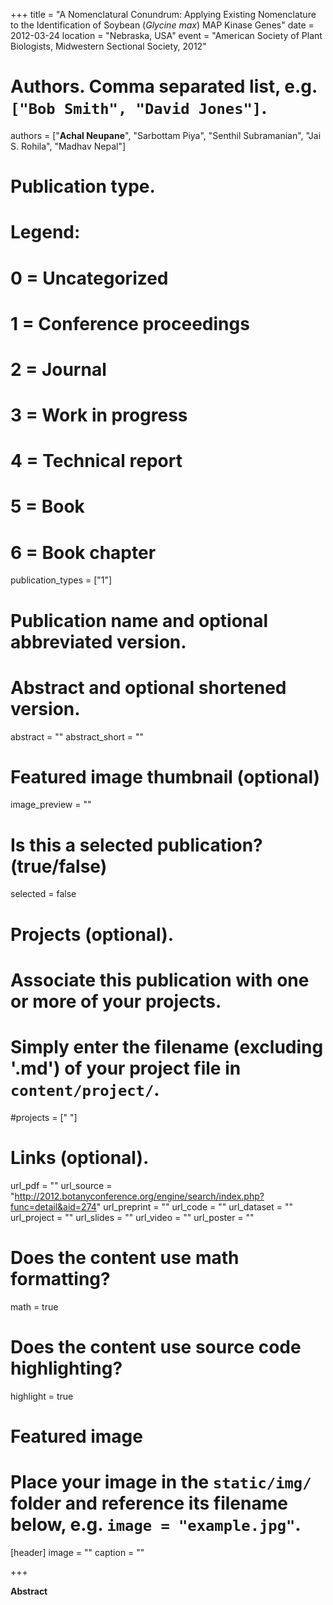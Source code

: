 +++
title = "A Nomenclatural Conundrum: Applying Existing Nomenclature to the Identification of Soybean (*Glycine max*) MAP Kinase Genes"
date = 2012-03-24
location = "Nebraska, USA"
event = "American Society of Plant Biologists, Midwestern Sectional Society, 2012"

# Authors. Comma separated list, e.g. `["Bob Smith", "David Jones"]`.
authors = ["**Achal Neupane**", "Sarbottam Piya", "Senthil Subramanian", "Jai S. Rohila", "Madhav Nepal"]

# Publication type.
# Legend:
# 0 = Uncategorized
# 1 = Conference proceedings
# 2 = Journal
# 3 = Work in progress
# 4 = Technical report
# 5 = Book
# 6 = Book chapter
publication_types = ["1"]

# Publication name and optional abbreviated version.

# Abstract and optional shortened version.
abstract = ""
abstract_short = ""
# Featured image thumbnail (optional)
image_preview = ""

# Is this a selected publication? (true/false)
selected = false

# Projects (optional).
#   Associate this publication with one or more of your projects.
#   Simply enter the filename (excluding '.md') of your project file in `content/project/`.
#projects = [" "]

# Links (optional).
url_pdf = ""
url_source = "http://2012.botanyconference.org/engine/search/index.php?func=detail&aid=274"
url_preprint = ""
url_code = ""
url_dataset = ""
url_project = ""
url_slides = ""
url_video = ""
url_poster = ""

# Does the content use math formatting?
math = true

# Does the content use source code highlighting?
highlight = true

# Featured image
# Place your image in the `static/img/` folder and reference its filename below, e.g. `image = "example.jpg"`.
[header]
image = ""
caption = ""

+++


**Abstract**
